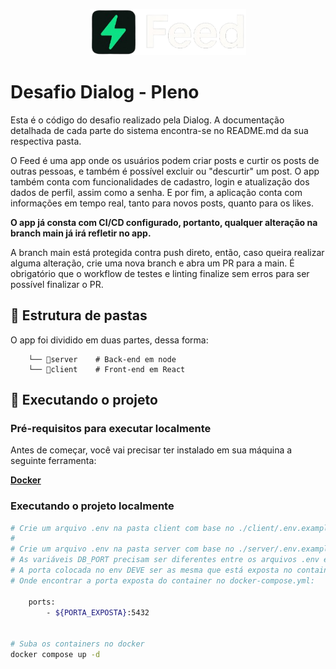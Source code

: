 <p align="center">
   <img src="./client/src/assets/full-logo.png" alt="Proffy" width="250"/>
</p>

# Desafio Dialog - Pleno

Esta é o código do desafio realizado pela Dialog. A documentação detalhada de cada parte do sistema encontra-se no README.md da sua respectiva pasta.

O Feed é uma app onde os usuários podem criar posts e curtir os posts de outras pessoas, e também é possível excluir ou "descurtir" um post. 
O app também conta com funcionalidades de cadastro, login e atualização dos dados de perfil, assim como a senha. 
E por fim, a aplicação conta com informações em tempo real, tanto para novos posts, quanto para os likes.

**O app já consta com CI/CD configurado, portanto, qualquer alteração na branch main já irá refletir no app.**

A branch main está protegida contra push direto, então, caso queira realizar alguma alteração, crie uma nova branch e abra um PR para a main. É obrigatório que o workflow de testes e linting finalize sem erros para ser possível finalizar o PR. 

## 📁 Estrutura de pastas
O app foi dividido em duas partes, dessa forma:

```
    └── 📁server    # Back-end em node
    └── 📁client    # Front-end em React
```

## 🔧 Executando o projeto
### Pré-requisitos para executar localmente

Antes de começar, você vai precisar ter instalado em sua máquina a seguinte ferramenta:

**[Docker](https://www.docker.com)**

### Executando o projeto localmente

```bash
# Crie um arquivo .env na pasta client com base no ./client/.env.example
#
# Crie um arquivo .env na pasta server com base no ./server/.env.example
# As variáveis DB_PORT precisam ser diferentes entre os arquivos .env e .env.test.
# A porta colocada no env DEVE ser as mesma que está exposta no container no arquivo docker-compose.yml. 
# Onde encontrar a porta exposta do container no docker-compose.yml:

    ports:
        - ${PORTA_EXPOSTA}:5432


# Suba os containers no docker 
docker compose up -d
```
